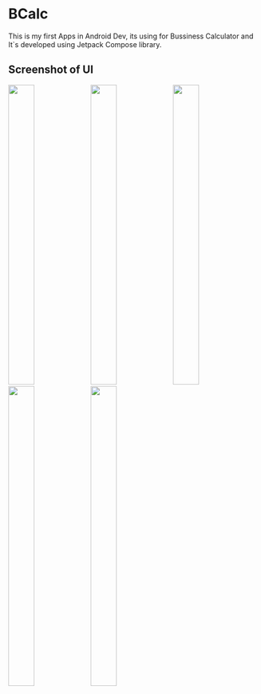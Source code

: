 # BCalc
This is my first Apps in Android Dev, its using for Bussiness Calculator and It`s developed using Jetpack Compose library.
## Screenshot of UI
<img src='https://github.com/Noob-programmer155/B_Calc/assets/68941228/dedb8753-fc99-4015-83d8-09eb03485393' style='width:32%;height:600px'/>
<img src='https://github.com/Noob-programmer155/B_Calc/assets/68941228/a7735ca2-c4a9-49e9-80d2-dba0b156aceb' style='width:32%;height:600px'/>
<img src='https://github.com/Noob-programmer155/B_Calc/assets/68941228/dedb8753-fc99-4015-83d8-09eb03485393' style='width:32%;height:600px'/>
<img src='https://github.com/Noob-programmer155/B_Calc/assets/68941228/7757c4bb-70c1-44e8-8439-44eb095044e0' style='width:32%;height:600px'/>
<img src='https://github.com/Noob-programmer155/B_Calc/assets/68941228/0e687a6f-fea4-463f-8f68-9d47d409720e' style='width:32%;height:600px'/>
